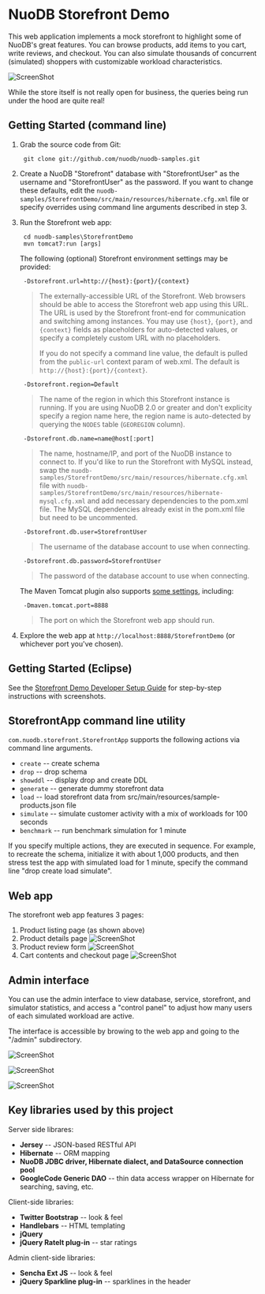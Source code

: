 NuoDB Storefront Demo
=====================

This web application implements a mock storefront to highlight some of NuoDB's great features.  You can browse products, add items to you cart, write reviews, and checkout.  You can also simulate thousands of concurrent (simulated) shoppers with customizable workload characteristics.  

![ScreenShot](https://raw.github.com/nuodb/nuodb-samples/master/StorefrontDemo/doc/home.png)

While the store itself is not really open for business, the queries being run under the hood are quite real!

Getting Started (command line)
---------------

1. Grab the source code from Git:

        git clone git://github.com/nuodb/nuodb-samples.git

2. Create a NuoDB "Storefront" database with "StorefrontUser" as the username and "StorefrontUser" as the password.  If you want to change these defaults, edit the `nuodb-samples/StorefrontDemo/src/main/resources/hibernate.cfg.xml` file 
   or specify overrides using command line arguments described in step 3.
   
3. Run the Storefront web app:

        cd nuodb-samples\StorefrontDemo
        mvn tomcat7:run [args]
        
   The following (optional) Storefront environment settings may be provided:
   
        -Dstorefront.url=http://{host}:{port}/{context} 
        
      >	The externally-accessible URL of the Storefront.  Web browsers should be able to access the Storefront
      >	web app using this URL.  The URL is used by the Storefront front-end for communication and switching among instances.
      > You may use `{host}`, `{port}`, and `{context}` fields as placeholders for auto-detected values, 
      > or specify a completely custom URL with no placeholders.
      >    
      > If you do not specify a command line value, the default is pulled from the `public-url` context param of web.xml.
      > The default is `http://{host}:{port}/{context}`. 
                                                              
		-Dstorefront.region=Default
		
	  > The name of the region in which this Storefront instance is running.  If you are using NuoDB 2.0 or greater
	  > and don't explicity specify a region name here, the region name is auto-detected by querying the `NODES` table
	  > (`GEOREGION` column).

		-Dstorefront.db.name=name@host[:port]
		
	  > The name, hostname/IP, and port of the NuoDB instance to connect to.  If you'd like to run the Storefront with MySQL 
	  > instead, swap the `nuodb-samples/StorefrontDemo/src/main/resources/hibernate.cfg.xml` file with
	  > `nuodb-samples/StorefrontDemo/src/main/resources/hibernate-mysql.cfg.xml` and add necessary dependencies to the pom.xml file.
	  > The MySQL dependencies already exist in the pom.xml file but need to be uncommented.      
	  
		-Dstorefront.db.user=StorefrontUser
		
	  > The username of the database account to use when connecting.

		-Dstorefront.db.password=StorefrontUser
		
	  > The password of the database account to use when connecting. 


   The Maven Tomcat plugin also supports [some settings](http://tomcat.apache.org/maven-plugin-2.1/tomcat7-maven-plugin/run-mojo.html), including:
   
		-Dmaven.tomcat.port=8888
		
	  > The port on which the Storefront web app should run.
                                                               
   
4. Explore the web app at `http://localhost:8888/StorefrontDemo` (or whichever port you've chosen).

Getting Started (Eclipse)
---------------

See the [Storefront Demo Developer Setup Guide](NuoDB-Storefront.ppt) for step-by-step instructions with screenshots.

StorefrontApp command line utility
-----------------------------------

`com.nuodb.storefront.StorefrontApp` supports the following actions via command line arguments.  

- `create` -- create schema
- `drop` -- drop schema
- `showddl` -- display drop and create DDL
- `generate` -- generate dummy storefront data
- `load` -- load storefront data from src/main/resources/sample-products.json file
- `simulate` -- simulate customer activity with a mix of workloads for 100 seconds
- `benchmark` -- run benchmark simulation for 1 minute


If you specify multiple actions, they are executed in sequence.  For example, to recreate the schema,  initialize it with about 1,000 products, and then stress test the app with simulated load for 1 minute, specify the command line "drop create load simulate".


Web app
-------
The storefront web app features 3 pages:

1. Product listing page (as shown above)
2. Product details page
   ![ScreenShot](https://raw.github.com/nuodb/nuodb-samples/master/StorefrontDemo/doc/product.png)
3. Product review form
   ![ScreenShot](https://raw.github.com/nuodb/nuodb-samples/master/StorefrontDemo/doc/review.png)
4. Cart contents and checkout page
   ![ScreenShot](https://raw.github.com/nuodb/nuodb-samples/master/StorefrontDemo/doc/cart.png)

Admin interface
---------------

You can use the admin interface to view database, service, storefront, and simulator statistics, and access a "control panel" to adjust how many users of each simulated workload are active.

The interface is accessible by browing to the web app and going to the "/admin" subdirectory.

   ![ScreenShot](https://raw.github.com/nuodb/nuodb-samples/master/StorefrontDemo/doc/admin-simulator.png)

   ![ScreenShot](https://raw.github.com/nuodb/nuodb-samples/master/StorefrontDemo/doc/admin-service.png)
   
   ![ScreenShot](https://raw.github.com/nuodb/nuodb-samples/master/StorefrontDemo/doc/admin-store.png)

Key libraries used by this project
----------------------------------
Server side librares:
- **Jersey** -- JSON-based RESTful API
- **Hibernate** -- ORM mapping
- **NuoDB JDBC driver, Hibernate dialect, and DataSource connection pool**
- **GoogleCode Generic DAO** -- thin data access wrapper on Hibernate for searching, saving, etc.

Client-side libraries:
- **Twitter Bootstrap** -- look & feel
- **Handlebars** -- HTML templating
- **jQuery**
- **jQuery RateIt plug-in** -- star ratings

Admin client-side libraries:
- **Sencha Ext JS** -- look & feel
- **jQuery Sparkline plug-in** -- sparklines in the header
